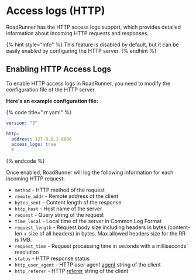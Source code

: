 # Access logs (HTTP)

RoadRunner has the HTTP access logs support, which provides detailed information about incoming HTTP requests and responses.

{% hint style="info" %}
This feature is disabled by default, but it can be easily enabled by configuring the HTTP server.
{% endhint %}

## Enabling HTTP Access Logs

To enable HTTP access logs in RoadRunner, you need to modify the configuration file of the HTTP server.

**Here's an example configuration file:**

{% code title=".rr.yaml" %}

```yaml
version: "3"

http:
  address: 127.0.0.1:8000
  access_logs: true
  # ...
```

{% endcode %}

Once enabled, RoadRunner will log the following information for each incoming HTTP request:

- `method` - HTTP method of the request
- `remote_addr` - Remote address of the client
- `bytes_sent` - Content length of the response
- `http_host` - Host name of the server
- `request` - Query string of the request
- `time_local` - Local time of the server in Common Log Format
- `request_length` - Request body size including headers in bytes (content-len + size of all headers) in bytes. Max allowed headers
  size for the RR is 1MB.
- `request_time` - Request processing time in seconds with a milliseconds' resolution
- `status` - HTTP response status
- `http_user_agent` - HTTP user agent [agent](https://developer.mozilla.org/en-US/docs/Web/HTTP/Headers/User-Agent) string of the client
- `http_referer` - HTTP [referer](https://developer.mozilla.org/en-US/docs/Web/HTTP/Headers/Referer) string of the client
